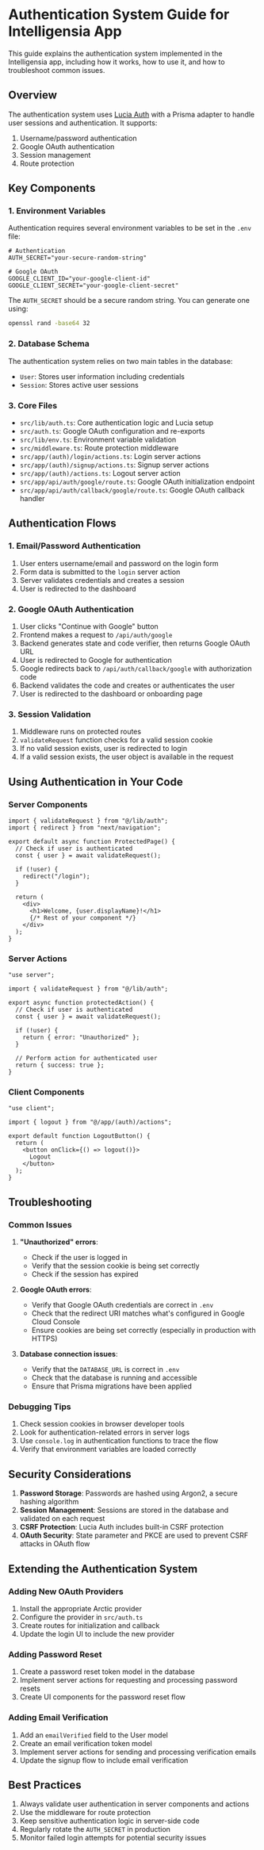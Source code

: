 # Authentication System Guide for Intelligensia App

This guide explains the authentication system implemented in the Intelligensia app, including how it works, how to use it, and how to troubleshoot common issues.

## Overview

The authentication system uses [Lucia Auth](https://lucia-auth.com/) with a Prisma adapter to handle user sessions and authentication. It supports:

1. Username/password authentication
2. Google OAuth authentication
3. Session management
4. Route protection

## Key Components

### 1. Environment Variables

Authentication requires several environment variables to be set in the `.env` file:

```
# Authentication
AUTH_SECRET="your-secure-random-string"

# Google OAuth
GOOGLE_CLIENT_ID="your-google-client-id"
GOOGLE_CLIENT_SECRET="your-google-client-secret"
```

The `AUTH_SECRET` should be a secure random string. You can generate one using:

```bash
openssl rand -base64 32
```

### 2. Database Schema

The authentication system relies on two main tables in the database:

- `User`: Stores user information including credentials
- `Session`: Stores active user sessions

### 3. Core Files

- `src/lib/auth.ts`: Core authentication logic and Lucia setup
- `src/auth.ts`: Google OAuth configuration and re-exports
- `src/lib/env.ts`: Environment variable validation
- `src/middleware.ts`: Route protection middleware
- `src/app/(auth)/login/actions.ts`: Login server actions
- `src/app/(auth)/signup/actions.ts`: Signup server actions
- `src/app/(auth)/actions.ts`: Logout server action
- `src/app/api/auth/google/route.ts`: Google OAuth initialization endpoint
- `src/app/api/auth/callback/google/route.ts`: Google OAuth callback handler

## Authentication Flows

### 1. Email/Password Authentication

1. User enters username/email and password on the login form
2. Form data is submitted to the `login` server action
3. Server validates credentials and creates a session
4. User is redirected to the dashboard

### 2. Google OAuth Authentication

1. User clicks "Continue with Google" button
2. Frontend makes a request to `/api/auth/google`
3. Backend generates state and code verifier, then returns Google OAuth URL
4. User is redirected to Google for authentication
5. Google redirects back to `/api/auth/callback/google` with authorization code
6. Backend validates the code and creates or authenticates the user
7. User is redirected to the dashboard or onboarding page

### 3. Session Validation

1. Middleware runs on protected routes
2. `validateRequest` function checks for a valid session cookie
3. If no valid session exists, user is redirected to login
4. If a valid session exists, the user object is available in the request

## Using Authentication in Your Code

### Server Components

```tsx
import { validateRequest } from "@/lib/auth";
import { redirect } from "next/navigation";

export default async function ProtectedPage() {
  // Check if user is authenticated
  const { user } = await validateRequest();
  
  if (!user) {
    redirect("/login");
  }
  
  return (
    <div>
      <h1>Welcome, {user.displayName}!</h1>
      {/* Rest of your component */}
    </div>
  );
}
```

### Server Actions

```tsx
"use server";

import { validateRequest } from "@/lib/auth";

export async function protectedAction() {
  // Check if user is authenticated
  const { user } = await validateRequest();
  
  if (!user) {
    return { error: "Unauthorized" };
  }
  
  // Perform action for authenticated user
  return { success: true };
}
```

### Client Components

```tsx
"use client";

import { logout } from "@/app/(auth)/actions";

export default function LogoutButton() {
  return (
    <button onClick={() => logout()}>
      Logout
    </button>
  );
}
```

## Troubleshooting

### Common Issues

1. **"Unauthorized" errors**:
   - Check if the user is logged in
   - Verify that the session cookie is being set correctly
   - Check if the session has expired

2. **Google OAuth errors**:
   - Verify that Google OAuth credentials are correct in `.env`
   - Check that the redirect URI matches what's configured in Google Cloud Console
   - Ensure cookies are being set correctly (especially in production with HTTPS)

3. **Database connection issues**:
   - Verify that the `DATABASE_URL` is correct in `.env`
   - Check that the database is running and accessible
   - Ensure that Prisma migrations have been applied

### Debugging Tips

1. Check session cookies in browser developer tools
2. Look for authentication-related errors in server logs
3. Use `console.log` in authentication functions to trace the flow
4. Verify that environment variables are loaded correctly

## Security Considerations

1. **Password Storage**: Passwords are hashed using Argon2, a secure hashing algorithm
2. **Session Management**: Sessions are stored in the database and validated on each request
3. **CSRF Protection**: Lucia Auth includes built-in CSRF protection
4. **OAuth Security**: State parameter and PKCE are used to prevent CSRF attacks in OAuth flow

## Extending the Authentication System

### Adding New OAuth Providers

1. Install the appropriate Arctic provider
2. Configure the provider in `src/auth.ts`
3. Create routes for initialization and callback
4. Update the login UI to include the new provider

### Adding Password Reset

1. Create a password reset token model in the database
2. Implement server actions for requesting and processing password resets
3. Create UI components for the password reset flow

### Adding Email Verification

1. Add an `emailVerified` field to the User model
2. Create an email verification token model
3. Implement server actions for sending and processing verification emails
4. Update the signup flow to include email verification

## Best Practices

1. Always validate user authentication in server components and actions
2. Use the middleware for route protection
3. Keep sensitive authentication logic in server-side code
4. Regularly rotate the `AUTH_SECRET` in production
5. Monitor failed login attempts for potential security issues